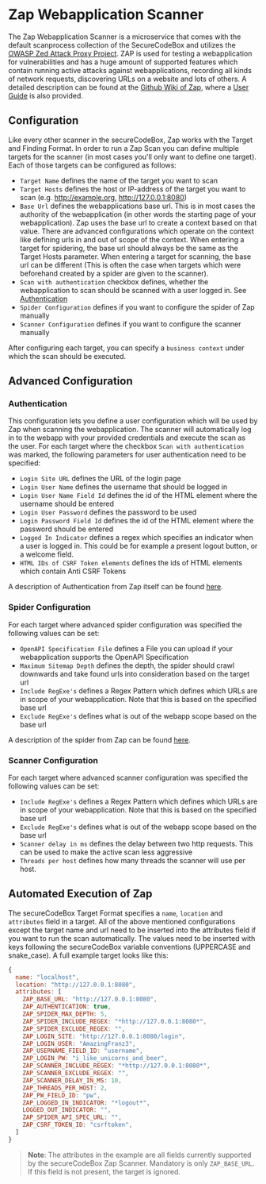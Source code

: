 # Zap Webapplication Scanner

The Zap Webapplication Scanner is a microservice that comes with the default scanprocess collection of the SecureCodeBox and utilizes the [OWASP Zed Attack Proxy Project](https://www.owasp.org/index.php/OWASP_Zed_Attack_Proxy_Project). ZAP is used for testing a webapplication for vulnerabilities and has a huge amount of supported features which contain running active attacks against webapplications, recording all kinds of network requests, discovering URLs on a website and lots of others. A detailed description can be found at the [Github Wiki of Zap](https://github.com/zaproxy/zaproxy/wiki), where a [User Guide](https://github.com/zaproxy/zap-core-help/wiki) is also provided.

## Configuration

Like every other scanner in the secureCodeBox, Zap works with the Target and Finding Format. In order to run a Zap Scan you can define multiple targets for the scanner (in most cases you'll only want to define one target). Each of those targets can be configured as follows: 

* `Target Name` defines the name of the target you want to scan
* `Target Hosts` defines the host or IP-address of the target you want to scan (e.g. http://example.org, http://127.0.0.1:8080)
* `Base Url` defines the webapplications base url. This is in most cases the authority of the webapplication (in other words the starting page of your webapplication). Zap uses the base url to create a context based on that value. There are advanced configurations which operate on the context like defining urls in and out of scope of the context. When entering a target for spidering, the base url should always be the same as the Target Hosts parameter. When entering a target for scanning, the base url can be different (This is often the case when targets which were beforehand created by a spider are given to the scanner). 
* `Scan with authentication` checkbox defines, whether the webapplication to scan should be scanned with a user logged in. See [Authentication](#auth)
* `Spider Configuration` defines if you want to configure the spider of Zap manually
* `Scanner Configuration` defines if you want to configure the scanner manually

After configuring each target, you can specify a `business context` under which the scan should be executed. 

## Advanced Configuration

### <a name="auth"></a> Authentication

This configuration lets you define a user configuration which will be used by Zap when scanning the webapplication. The scanner will automatically log in to the webapp with your provided credentials and execute the scan as the user. 
For each target where the checkbox `Scan with authentication` was marked, the following parameters for user authentication need to be specified: 

* `Login Site URL` defines the URL of the login page
* `Login User Name` defines the username that should be logged in
* `Login User Name Field Id` defines the id of the HTML element where the username should be entered
* `Login User Password` defines the password to be used
* `Login Password Field Id` defines the id of the HTML element where the password should be entered
* `Logged In Indicator` defines a regex which specifies an indicator when a user is logged in. This could be for example a present logout button, or a welcome <username> field. 
* `HTML IDs of CSRF Token elements` defines the ids of HTML elements which contain Anti CSRF Tokens

A description of Authentication from Zap itself can be found [here](https://github.com/zaproxy/zap-core-help/wiki/HelpStartConceptsAuthentication). 

### Spider Configuration

For each target where advanced spider configuration was specified the following values can be set: 

* `OpenAPI Specification File` defines a File you can upload if your webapplication supports the OpenAPI Specification
* `Maximum Sitemap Depth` defines the depth, the spider should crawl downwards and take found urls into consideration based on the target url
* `Include RegExe's` defines a Regex Pattern which defines which URLs are in scope of your webapplication. Note that this is based on the specified base url
* `Exclude RegExe's` defines what is out of the webapp scope based on the base url

A description of the spider from Zap can be found [here](https://github.com/zaproxy/zap-core-help/wiki/HelpStartConceptsSpider). 

### Scanner Configuration

For each target where advanced scanner configuration was specified the following values can be set: 

* `Include RegExe's` defines a Regex Pattern which defines which URLs are in scope of your webapplication. Note that this is based on the specified base url
* `Exclude RegExe's` defines what is out of the webapp scope based on the base url
* `Scanner delay in ms` defines the delay between two http requests. This can be used to make the active scan less aggressive
* `Threads per host` defines how many threads the scanner will use per host.


## Automated Execution of Zap

The secureCodeBox Target Format specifies a `name`, `location` and `attributes` field in a target. All of the above mentioned configurations except the target name and url need to be inserted into the attributes field if you want to run the scan automatically. 
The values need to be inserted with keys following the secureCodeBox variable conventions (UPPERCASE and snake_case).
A full example target looks like this: 

```javascript
{
  name: "localhost",
  location: "http://127.0.0.1:8080",
  attributes: [
    ZAP_BASE_URL: "http://127.0.0.1:8080",
    ZAP_AUTHENTICATION: true,
    ZAP_SPIDER_MAX_DEPTH: 5,
    ZAP_SPIDER_INCLUDE_REGEX: "*http://127.0.0.1:8080*",
    ZAP_SPIDER_EXCLUDE_REGEX: "",
    ZAP_LOGIN_SITE: "http://127.0.0.1:8080/login",
    ZAP_LOGIN_USER: "AmazingFranz3",
    ZAP_USERNAME_FIELD_ID: "username",
    ZAP_LOGIN_PW: "i_like_unicorns_and_beer",
    ZAP_SCANNER_INCLUDE_REGEX: "*http://127.0.0.1:8080*",
    ZAP_SCANNER_EXCLUDE_REGEX: "",
    ZAP_SCANNER_DELAY_IN_MS: 10,
    ZAP_THREADS_PER_HOST: 2,
    ZAP_PW_FIELD_ID: "pw",
    ZAP_LOGGED_IN_INDICATOR: "*logout*",
    LOGGED_OUT_INDICATOR: "",
    ZAP_SPIDER_API_SPEC_URL: "",
    ZAP_CSRF_TOKEN_ID: "csrftoken",
  ]
}
```

>**Note**: The attributes in the example are all fields currently supported by the secureCodeBox Zap Scanner. Mandatory is only `ZAP_BASE_URL`. If this field is not present, the target is ignored.




